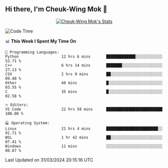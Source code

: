 ## Hi there, I'm Cheuk-Wing Mok 👋

<!--
**mozro0327/mozro0327** is a ✨ _special_ ✨ repository because its `README.md` (this file) appears on your GitHub profile.

Here are some ideas to get you started:

- 🔭 I’m currently working on ...
- 🌱 I’m currently learning ...
- 👯 I’m looking to collaborate on ...
- 🤔 I’m looking for help with ...
- 💬 Ask me about ...
- 📫 How to reach me: ...
- 😄 Pronouns: ...
- ⚡ Fun fact: ...
-->

<p align="center">
  <a href="https://github.com/mozro0327" class="rich-diff-level-one">
    <img src="https://github-readme-stats.vercel.app/api?username=mozro0327&title_color=333&text_color=777" alt="Cheuk-Wing Mok's Stats" >
    <!-- &hide=issues
    <img src="https://github-readme-stats.vercel.app/api?username=mozro0327&hide=issues&title_color=333&text_color=777" alt="Cheuk-Wing Mok's Stats" >
    -->
  </a>
</p>

<!--START_SECTION:waka-->
![Code Time](http://img.shields.io/badge/Code%20Time-2%2C459%20hrs%2017%20mins-blue)

📊 **This Week I Spent My Time On** 

```text
💬 Programming Languages: 
Python                   12 hrs 6 mins       █████████████░░░░░░░░░░░░   52.71 % 
C++                      6 hrs 14 mins       ███████░░░░░░░░░░░░░░░░░░   27.13 % 
CSV                      2 hrs 9 mins        ██░░░░░░░░░░░░░░░░░░░░░░░   09.40 % 
Other                    48 mins             █░░░░░░░░░░░░░░░░░░░░░░░░   03.55 % 
C                        35 mins             █░░░░░░░░░░░░░░░░░░░░░░░░   02.58 % 

🔥 Editors: 
VS Code                  22 hrs 58 mins      █████████████████████████   100.00 % 

💻 Operating System: 
Linux                    21 hrs 4 mins       ███████████████████████░░   91.71 % 
WSL                      1 hr 42 mins        ██░░░░░░░░░░░░░░░░░░░░░░░   07.41 % 
Windows                  11 mins             ░░░░░░░░░░░░░░░░░░░░░░░░░   00.87 % 
```


 Last Updated on 31/03/2024 20:15:16 UTC
<!--END_SECTION:waka-->
